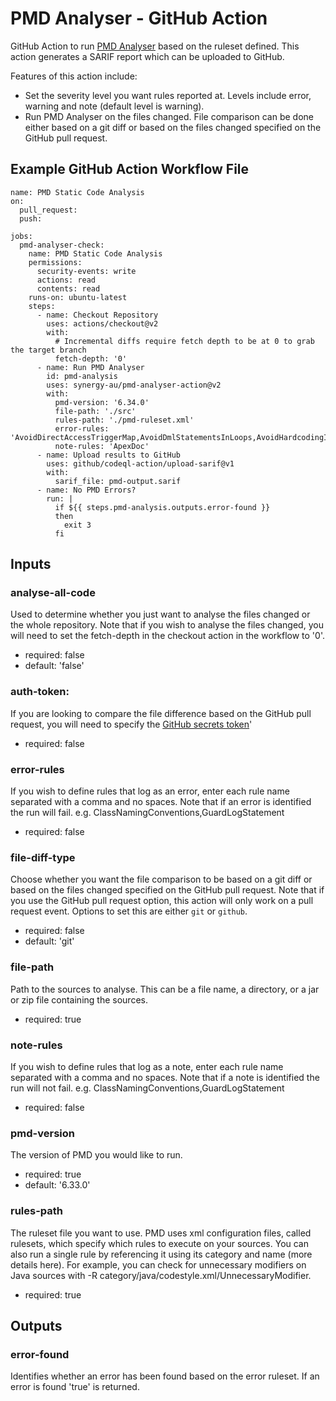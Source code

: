 # PMD Analyser - GitHub Action

GitHub Action to run [PMD Analyser](https://pmd.github.io/) based on the ruleset defined. This action generates a SARIF report which can be uploaded to GitHub.

Features of this action include:

- Set the severity level you want rules reported at. Levels include error, warning and note (default level is warning).
- Run PMD Analyser on the files changed. File comparison can be done either based on a git diff or based on the files changed specified on the GitHub pull request.

## Example GitHub Action Workflow File
```
name: PMD Static Code Analysis
on:
  pull_request:
  push:

jobs:
  pmd-analyser-check:
    name: PMD Static Code Analysis
    permissions:
      security-events: write
      actions: read
      contents: read
    runs-on: ubuntu-latest
    steps:
      - name: Checkout Repository
        uses: actions/checkout@v2
        with:
          # Incremental diffs require fetch depth to be at 0 to grab the target branch
          fetch-depth: '0'
      - name: Run PMD Analyser
        id: pmd-analysis
        uses: synergy-au/pmd-analyser-action@v2
        with:
          pmd-version: '6.34.0'
          file-path: './src'
          rules-path: './pmd-ruleset.xml'
          error-rules: 'AvoidDirectAccessTriggerMap,AvoidDmlStatementsInLoops,AvoidHardcodingId'
          note-rules: 'ApexDoc'
      - name: Upload results to GitHub
        uses: github/codeql-action/upload-sarif@v1
        with:
          sarif_file: pmd-output.sarif
      - name: No PMD Errors?
        run: |
          if ${{ steps.pmd-analysis.outputs.error-found }}
          then
            exit 3
          fi
```

## Inputs

### analyse-all-code

Used to determine whether you just want to analyse the files changed or the whole repository. Note that if you wish to analyse the files changed, you will need to set the fetch-depth in the checkout action in the workflow to '0'.

-   required: false
-   default: 'false'

### auth-token:
If you are looking to compare the file difference based on the GitHub pull request, you will need to specify the [GitHub secrets token](https://docs.github.com/en/actions/reference/authentication-in-a-workflow)'
    
-   required: false

### error-rules

If you wish to define rules that log as an error, enter each rule name separated with a comma and no spaces. Note that if an error is identified the run will fail. e.g. ClassNamingConventions,GuardLogStatement

-   required: false

### file-diff-type

Choose whether you want the file comparison to be based on a git diff or based on the files changed specified on the GitHub pull request. Note that if you use the GitHub pull request option, this action will only work on a pull request event. Options to set this are either `git` or `github`.
   
-   required: false
-   default: 'git'

### file-path

Path to the sources to analyse. This can be a file name, a directory, or a jar or zip file containing the sources.

-   required: true

### note-rules

If you wish to define rules that log as a note, enter each rule name separated with a comma and no spaces. Note that if a note is identified the run will not fail. e.g. ClassNamingConventions,GuardLogStatement

-   required: false

### pmd-version

The version of PMD you would like to run.

-   required: true
-   default: '6.33.0'

### rules-path

The ruleset file you want to use. PMD uses xml configuration files, called rulesets, which specify which rules to execute on your sources. You can also run a single rule by referencing it using its category and name (more details here). For example, you can check for unnecessary modifiers on Java sources with -R category/java/codestyle.xml/UnnecessaryModifier.

-   required: true

## Outputs

### error-found

Identifies whether an error has been found based on the error ruleset. If an error is found 'true' is returned.
